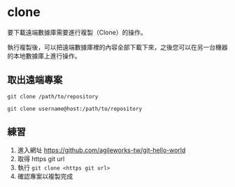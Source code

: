 # clone

要下載遠端數據庫需要進行複製（Clone）的操作。

執行複製後，可以把遠端數據庫裡的內容全部下載下來，之後您可以在另一台機器的本地數據庫上進行操作。

## 取出遠端專案

`git clone /path/to/repository`

`git clone username@host:/path/to/repository`


## 練習

1. 進入網址 <https://github.com/agileworks-tw/git-hello-world>
2. 取得 https git url
3. 執行 `git clone <https git url>`
4. 確認專案以複製完成
